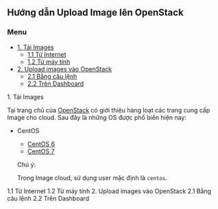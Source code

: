 ## Hướng dẫn Upload Image lên OpenStack

### Menu

- [1. Tải Images](#1)
	- [1.1 Từ Internet](#11)
	- [1.2 Từ máy tính](#12)
- [2. Upload images vào OpenStack](#2)
	- [2.1 Bằng câu lệnh](#21)
	- [2.2 Trên Dashboard](#22)
	
<a name="1" />
1. Tải Images

Tại trang chủ của [OpenStack](https://docs.openstack.org/image-guide/obtain-images.html) có giới thiệu hàng loạt các trang cung cấp Image cho cloud. Sau đây là những OS được phổ biến hiện nay:

- CentOS
	- [CentOS 6](http://cloud.centos.org/centos/6/images/)
	- [CentOS 7](http://cloud.centos.org/centos/7/images/)

	Chú ý:
	
	Trong Image cloud, sử dụng user mặc định là `centos`.


<a name="11" />
1.1 Từ Internet

<a name="12" />
1.2 Từ máy tính

<a name="2" />
2. Upload images vào OpenStack

<a name="21" />
2.1 Bằng câu lệnh

<a name="22" />
2.2 Trên Dashboard